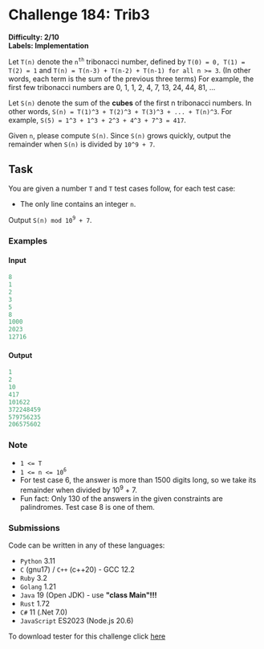 # Challenge 184: Trib3

**Difficulty: 2/10  
Labels: Implementation**

Let `T(n)` denote the `n`<sup>`th`</sup> tribonacci number, defined by `T(0) = 0, T(1) = T(2) = 1` and `T(n) = T(n-3) + T(n-2) + T(n-1) for all n >= 3`. (In other words, each term is the sum of the previous three terms)
For example, the first few tribonacci numbers are 0, 1, 1, 2, 4, 7, 13, 24, 44, 81, ...

Let `S(n)` denote the sum of the **cubes** of the first n tribonacci numbers. In other words, `S(n) = T(1)^3 + T(2)^3 + T(3)^3 + ... + T(n)^3`.
For example, `S(5) = 1^3 + 1^3 + 2^3 + 4^3 + 7^3 = 417`.

Given `n`, please compute `S(n)`. Since `S(n)` grows quickly, output the remainder when `S(n)` is divided by `10^9 + 7`.

## Task

You are given a number `T` and `T` test cases follow, for each test case:

- The only line contains an integer `n`.

Output `S(n) mod 10`<sup>`9`</sup>` + 7`.

### Examples

#### Input

```rust
8
1
2
3
5
8
1000
2023
12716
```

#### Output

```rust
‌1
2
10
417
101622
372248459
579756235
206575602
```

### Note

- `1 <= T`
- `1 <= n <= 10`<sup>`6`</sup>
- For test case 6, the answer is more than 1500 digits long, so we take its remainder when divided by 10<sup>9</sup> + 7.
- Fun fact: Only 130 of the answers in the given constraints are palindromes. Test case 8 is one of them.

### Submissions

Code can be written in any of these languages:

- `Python` 3.11
- `C` (gnu17) / `C++` (c++20) - GCC 12.2
- `Ruby` 3.2
- `Golang` 1.21
- `Java` 19 (Open JDK) - use **"class Main"!!!**
- `Rust` 1.72
- `C#` 11 (.Net 7.0)
- `JavaScript` ES2023 (Node.js 20.6)

To download tester for this challenge click [here](https://downgit.github.io/#/home?url=https://github.com/Pomroka/PreviousChallenges/tree/main/Challenge_184)
